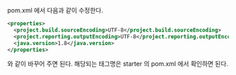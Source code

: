 pom.xml 에서 다음과 같이 수정한다.
````xml
<properties>
  <project.build.sourceEncoding>UTF-8</project.build.sourceEncoding>
  <project.reporting.outputEncoding>UTF-8</project.reporting.outputEncoding>
  <java.version>1.8</java.version>
</properties>
````

와 같이 바꾸어 주면 된다.
해당되는 태그명은 starter 의 pom.xml 에서 확인하면 된다.

